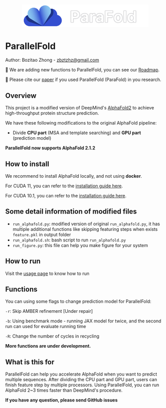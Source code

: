 <div align=center>
<img src="./docs/parafoldlogo.png" width="400" >
</div>

# ParallelFold

Author: Bozitao Zhong - zbztzhz@gmail.com

:station: We are adding new functions to ParallelFold, you can see our [Roadmap](https://trello.com/b/sAqBIxBC/parallelfold).

:bookmark_tabs: Please cite our [paper](https://arxiv.org/abs/2111.06340) if you used ParallelFold (ParaFold) in you research. 

## Overview

This project is a modified version of DeepMind's [AlphaFold2](https://github.com/deepmind/alphafold) to achieve high-throughput protein structure prediction. 

We have these following modifications to the original AlphaFold pipeline:

- Divide **CPU part** (MSA and template searching) and **GPU part** (prediction model)

**ParallelFold now supports AlphaFold 2.1.2**



## How to install 

We recommend to install AlphaFold locally, and not using **docker**.

For CUDA 11, you can refer to the [installation guide here](./docs/install.md).

For CUDA 10.1, you can refer to the [installation guide here](./docs/install_cuda10.md).



## Some detail information of modified files

- `run_alphafold.py`: modified version of original `run_alphafold.py`, it has multiple additional functions like skipping featuring steps when exists `feature.pkl` in output folder
- `run_alphafold.sh`: bash script to run `run_alphafold.py`
- `run_figure.py`: this file can help you make figure for your system



## How to run

Visit the [usage page](./docs/usage.md) to know how to run



## Functions

You can using some flags to change prediction model for ParallelFold:

`-r`: Skip AMBER refinement [Under repair]

`-b`: Using benchmark mode - running JAX model for twice, and the second run can used for evaluate running time

`-R`: Change the number of cycles in recycling

**More functions are under development.**



## What is this for

ParallelFold can help you accelerate AlphaFold when you want to predict multiple sequences. After dividing the CPU part and GPU part, users can finish feature step by multiple processors. Using ParallelFold, you can run AlphaFold 2~3 times faster than DeepMind's procedure. 

**If you have any question, please send GitHub issues**







